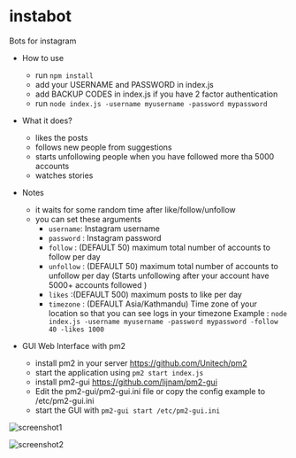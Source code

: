 # instabot

Bots  for instagram 

* How to use
  * run `npm install`
  * add your USERNAME and PASSWORD in index.js 
  * add BACKUP CODES in index.js if you have 2 factor authentication
  * run `node index.js -username myusername -password mypassword `

* What it does?
  * likes the posts
  * follows new people from suggestions
  * starts unfollowing people when you have followed more tha 5000 accounts
  * watches stories 

* Notes
    * it waits for some random time after like/follow/unfollow
    * you can set these arguments
      * `username`: Instagram username
      * `password` : Instagram password
      * `follow` : (DEFAULT 50) maximum total number of accounts to follow per day
      * `unfollow` : (DEFAULT 50) maximum total number of accounts to unfollow per day (Starts unfollowing after your account have 5000+ accounts followed )
      * `likes` :(DEFAULT 500) maximum posts to like per day
      * `timezone` : (DEFAULT Asia/Kathmandu) Time zone  of your location so that you can see logs in your timezone
      Example : `node index.js -username myusername -password mypassword -follow 40 -likes 1000`

  

* GUI Web Interface with pm2
  * install pm2 in your server <https://github.com/Unitech/pm2>
  * start the  application using `pm2 start index.js`
  * install pm2-gui <https://github.com/lijnam/pm2-gui>
  * Edit the pm2-gui/pm2-gui.ini file or copy the config example to /etc/pm2-gui.ini
  * start the GUI with `pm2-gui start /etc/pm2-gui.ini`

 ![screenshot1](https://i.ibb.co/9tjC4ns/Untitled.png")
 
 ![screenshot2](https://i.ibb.co/XSH3936/Untitled.png)
 
